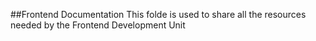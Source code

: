 ##Frontend Documentation
This folde is used to share all the resources needed by the Frontend Development Unit